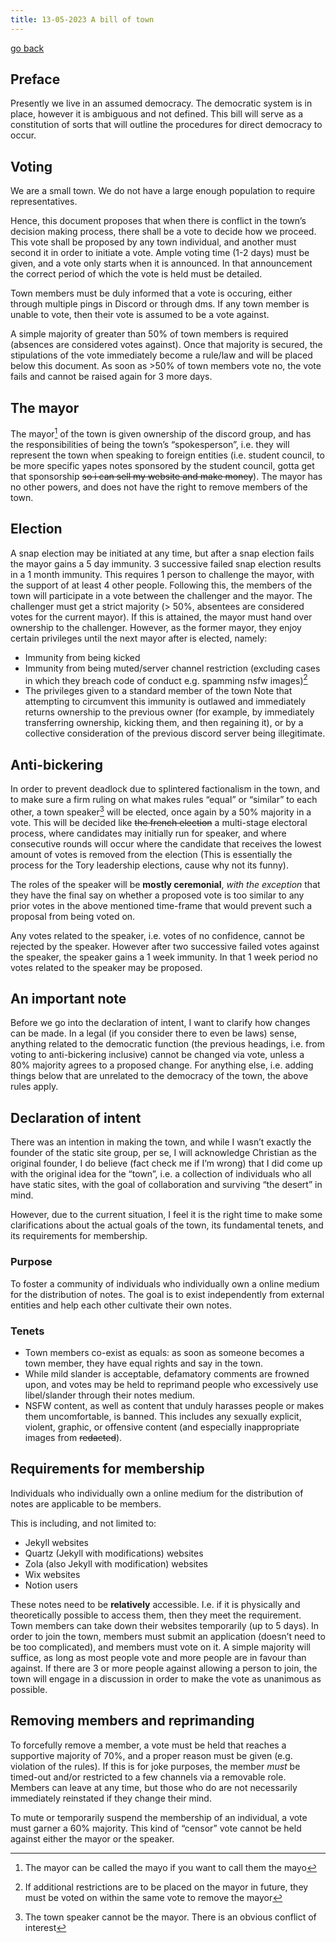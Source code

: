 ```yaml
---
title: 13-05-2023 A bill of town
---
```


[go back](Articles/Articles.md)

## Preface

Presently we live in an assumed democracy. The democratic system is in place, however it is ambiguous and not defined. This bill will serve as a constitution of sorts that will outline the procedures for direct democracy to occur.

## Voting

We are a small town. We do not have a large enough population to require representatives.

Hence, this document proposes that when there is conflict in the town’s decision making process, there shall be a vote to decide how we proceed. This vote shall be proposed by any town individual, and another must second it in order to initiate a vote. Ample voting time (1-2 days) must be given, and a vote only starts when it is announced. In that announcement the correct period of which the vote is held must be detailed.

Town members must be duly informed that a vote is occuring, either through multiple pings in Discord or through dms. If any town member is unable to vote, then their vote is assumed to be a vote against.

A simple majority of greater than 50% of town members is required (absences are considered votes against). Once that majority is secured, the stipulations of the vote immediately become a rule/law and will be placed below this document. As soon as >50% of town members vote no, the vote fails and cannot be raised again for 3 more days.

## The mayor

The mayor[^1] of the town is given ownership of the discord group, and has the responsibilities of being the town’s “spokesperson”, i.e. they will represent the town when speaking to foreign entities (i.e. student council, to be more specific yapes notes sponsored by the student council, gotta get that sponsorship ~~so i can sell my website and make money~~). The mayor has no other powers, and does not have the right to remove members of the town.

## Election

A snap election may be initiated at any time, but after a snap election fails the mayor gains a 5 day immunity. 3 successive failed snap election results in a 1 month immunity. This requires 1 person to challenge the mayor, with the support of at least 4 other people. Following this, the members of the town will participate in a vote between the challenger and the mayor. The challenger must get a strict majority (> 50%, absentees are considered votes for the current mayor). If this is attained, the mayor must hand over ownership to the challenger. However, as the former mayor, they enjoy certain privileges until the next mayor after is elected, namely:

-   Immunity from being kicked
-   Immunity from being muted/server channel restriction (excluding cases in which they breach code of conduct e.g. spamming nsfw images)[^2]
-   The privileges given to a standard member of the town Note that attempting to circumvent this immunity is outlawed and immediately returns ownership to the previous owner (for example, by immediately transferring ownership, kicking them, and then regaining it), or by a collective consideration of the previous discord server being illegitimate.

## Anti-bickering

In order to prevent deadlock due to splintered factionalism in the town, and to make sure a firm ruling on what makes rules “equal” or “similar” to each other, a town speaker[^3] will be elected, once again by a 50% majority in a vote. This will be decided like ~~the french election~~ a multi-stage electoral process, where candidates may initially run for speaker, and where consecutive rounds will occur where the candidate that receives the lowest amount of votes is removed from the election (This is essentially the process for the Tory leadership elections, cause why not its funny).

The roles of the speaker will be **mostly ceremonial**, _with the exception_ that they have the final say on whether a proposed vote is too similar to any prior votes in the above mentioned time-frame that would prevent such a proposal from being voted on.

Any votes related to the speaker, i.e. votes of no confidence, cannot be rejected by the speaker. However after two successive failed votes against the speaker, the speaker gains a 1 week immunity. In that 1 week period no votes related to the speaker may be proposed.


## An important note


Before we go into the declaration of intent, I want to clarify how changes can be made. In a legal (if you consider there to even be laws) sense, anything related to the democratic function (the previous headings, i.e. from voting to anti-bickering inclusive) cannot be changed via vote, unless a 80% majority agrees to a proposed change. For anything else, i.e. adding things below that are unrelated to the democracy of the town, the above rules apply.


## Declaration of intent

There was an intention in making the town, and while I wasn’t exactly the founder of the static site group, per se, I will acknowledge Christian as the original founder, I do believe (fact check me if I’m wrong) that I did come up with the original idea for the “town”, i.e. a collection of individuals who all have static sites, with the goal of collaboration and surviving “the desert” in mind.

However, due to the current situation, I feel it is the right time to make some clarifications about the actual goals of the town, its fundamental tenets, and its requirements for membership.

### Purpose

To foster a community of individuals who individually own a online medium for the distribution of notes. The goal is to exist independently from external entities and help each other cultivate their own notes.

### Tenets

- Town members co-exist as equals: as soon as someone becomes a town member, they have equal rights and say in the town.
- While mild slander is acceptable, defamatory comments are frowned upon, and votes may be held to reprimand people who excessively use libel/slander through their notes medium.
- NSFW content, as well as content that unduly harasses people or makes them uncomfortable, is banned. This includes any sexually explicit, violent, graphic, or offensive content (and especially inappropriate images from ~~redacted~~).

## Requirements for membership

Individuals who individually own a online medium for the distribution of notes are applicable to be members.

This is including, and not limited to:

-   Jekyll websites
-   Quartz (Jekyll with modifications) websites
-   Zola (also Jekyll with modification) websites
-   Wix websites
-   Notion users

These notes need to be **relatively** accessible. I.e. if it is physically and theoretically possible to access them, then they meet the requirement. Town members can take down their websites temporarily (up to 5 days). In order to join the town, members must submit an application (doesn’t need to be too complicated), and members must vote on it. A simple majority will suffice, as long as most people vote and more people are in favour than against. If there are 3 or more people against allowing a person to join, the town will engage in a discussion in order to make the vote as unanimous as possible.

## Removing members and reprimanding

To forcefully remove a member, a vote must be held that reaches a supportive majority of 70%, and a proper reason must be given (e.g. violation of the rules). If this is for joke purposes, the member _must_ be timed-out and/or restricted to a few channels via a removable role. Members can leave at any time, but those who do are not necessarily immediately reinstated if they change their mind.

To mute or temporarily suspend the membership of an individual, a vote must garner a 60% majority. This kind of “censor” vote cannot be held against either the mayor or the speaker.

[^1]: The mayor can be called the mayo if you want to call them the mayo
[^2]: If additional restrictions are to be placed on the mayor in future, they must be voted on within the same vote to remove the mayor
[^3]: The town speaker cannot be the mayor. There is an obvious conflict of interest